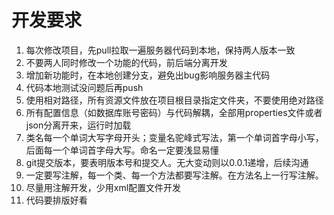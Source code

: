 # 开发要求

1. 每次修改项目，先pull拉取一遍服务器代码到本地，保持两人版本一致
2. 不要两人同时修改一个功能的代码，前后端分离开发
3. 增加新功能时，在本地创建分支，避免出bug影响服务器主代码
4. 代码本地测试没问题后再push
5. 使用相对路径，所有资源文件放在项目根目录指定文件夹，不要使用绝对路径
6. 所有配置信息（如数据库账号密码）与代码解耦，全部用properties文件或者json分离开来，运行时加载
7. 类名每一个单词大写字母开头；变量名驼峰式写法，第一个单词首字母小写，后面每一个单词首字母大写。命名一定要浅显易懂
8. git提交版本，要表明版本号和提交人。无大变动则以0.0.1递增，后续沟通
9. 一定要写注解，每一个类、每一个方法都要写注解。在方法名上一行写注解。
10. 尽量用注解开发，少用xml配置文件开发
11. 代码要排版好看
